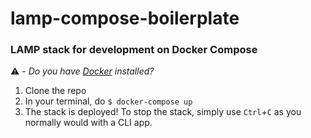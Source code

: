 # lamp-compose-boilerplate
### LAMP stack for development on Docker Compose

⚠️ - *Do you have [Docker](https://docker.com/) installed?*
1. Clone the repo
2. In your terminal, do `$ docker-compose up`
3. The stack is deployed! To stop the stack, simply use `Ctrl`+`C` as you normally would with a CLI app.
